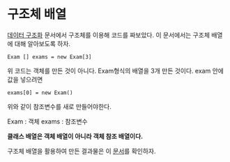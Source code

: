 # 구조체 배열

[데이터 구조화](./02_데이터구조화.md) 문서에서 구조체를 이용해 코드를 짜보았다. 이 문서에서는 구조체 배열에 대해 알아보도록 하자.

    Exam [] exams = new Exam[3]

위 코드는 객체를 만든 것이 아니다. Exam형식의 배열을 3개 만든 것이다.
exam 안에 값을 넣으려면 

    exams[0] = new Exam()

위와 같이 참조변수를 새로 만들어야한다.

Exam : 객체
exams : 참조변수

**클래스 배열은 객체 배열이 아니라 객체 참조 배열이다.**

구조체 배열을 활용하여 만든 결과물은 이 [문서](https://github.com/Consome1/JavaPractice/blob/main/StructuredJavaPrj/src/part2_ex3_%EB%8D%B0%EC%9D%B4%ED%84%B0%EA%B5%AC%EC%A1%B0%ED%99%94/Program.java)를 확인하자.
